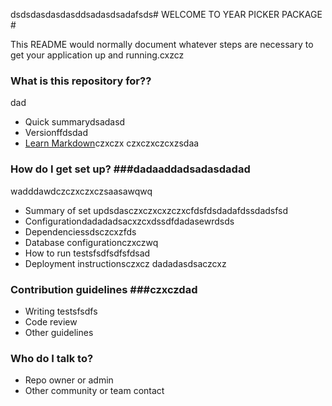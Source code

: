dsdsdasdasdasddsadasdsadafsds# WELCOME TO YEAR PICKER PACKAGE #

This README would normally document whatever steps are necessary to get your application up and running.cxzcz

### What is this repository for?? ###
dad
* Quick summarydsadasd
* Versionffdsdad
* [Learn Markdown](https://bitbucket.org/tutorials/markdowndemo)czxczx
czxczxczcxzsdaa
### How do I get set up? ###dadaaddadsadasdadad
wadddawdczczxczxczsaasawqwq
* Summary of set updsdasczxczxcxzczxcfdsfdsdadafdssdadsfsd
* Configurationdadadadsacxzcxdssdfdadasewrdsds
* Dependenciessdsczcxzfds
* Database configurationczxczwq
* How to run testsfsdfsdfsfdsad
* Deployment instructionsczxcz
dadadasdsaczcxz
### Contribution guidelines ###czxczdad

* Writing testsfsdfs
* Code review
* Other guidelines

### Who do I talk to? ###

* Repo owner or admin
* Other community or team contact
